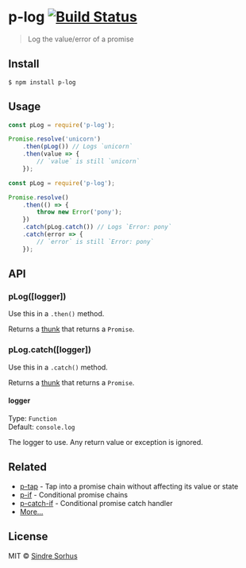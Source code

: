 # p-log [![Build Status](https://travis-ci.org/sindresorhus/p-log.svg?branch=master)](https://travis-ci.org/sindresorhus/p-log)

> Log the value/error of a promise


## Install

```
$ npm install p-log
```


## Usage

```js
const pLog = require('p-log');

Promise.resolve('unicorn')
	.then(pLog()) // Logs `unicorn`
	.then(value => {
		// `value` is still `unicorn`
	});
```

```js
const pLog = require('p-log');

Promise.resolve()
	.then(() => {
		throw new Error('pony');
	})
	.catch(pLog.catch()) // Logs `Error: pony`
	.catch(error => {
		// `error` is still `Error: pony`
	});
```


## API

### pLog([logger])

Use this in a `.then()` method.

Returns a [thunk](https://en.wikipedia.org/wiki/Thunk) that returns a `Promise`.

### pLog.catch([logger])

Use this in a `.catch()` method.

Returns a [thunk](https://en.wikipedia.org/wiki/Thunk) that returns a `Promise`.

#### logger

Type: `Function`<br>
Default: `console.log`

The logger to use. Any return value or exception is ignored.


## Related

- [p-tap](https://github.com/sindresorhus/p-tap) - Tap into a promise chain without affecting its value or state
- [p-if](https://github.com/sindresorhus/p-if) - Conditional promise chains
- [p-catch-if](https://github.com/sindresorhus/p-catch-if) - Conditional promise catch handler
- [More…](https://github.com/sindresorhus/promise-fun)


## License

MIT © [Sindre Sorhus](https://sindresorhus.com)
